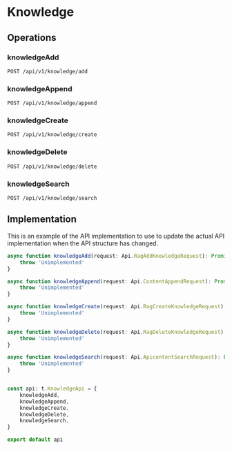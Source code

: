 # Knowledge


## Operations

### knowledgeAdd

```http
POST /api/v1/knowledge/add
```


### knowledgeAppend

```http
POST /api/v1/knowledge/append
```


### knowledgeCreate

```http
POST /api/v1/knowledge/create
```


### knowledgeDelete

```http
POST /api/v1/knowledge/delete
```


### knowledgeSearch

```http
POST /api/v1/knowledge/search
```


## Implementation

This is an example of the API implementation to use to update the actual API implementation
when the API structure has changed.

```typescript
async function knowledgeAdd(request: Api.RagAddKnowledgeRequest): Promise<t.KnowledgeAddResponse> {
	throw 'Unimplemented'
}

async function knowledgeAppend(request: Api.ContentAppendRequest): Promise<t.KnowledgeAppendResponse> {
	throw 'Unimplemented'
}

async function knowledgeCreate(request: Api.RagCreateKnowledgeRequest): Promise<t.KnowledgeCreateResponse> {
	throw 'Unimplemented'
}

async function knowledgeDelete(request: Api.RagDeleteKnowledgeRequest): Promise<t.KnowledgeDeleteResponse> {
	throw 'Unimplemented'
}

async function knowledgeSearch(request: Api.ApicontentSearchRequest): Promise<t.KnowledgeSearchResponse> {
	throw 'Unimplemented'
}


const api: t.KnowledgeApi = {
	knowledgeAdd,
	knowledgeAppend,
	knowledgeCreate,
	knowledgeDelete,
	knowledgeSearch,
}

export default api
```
